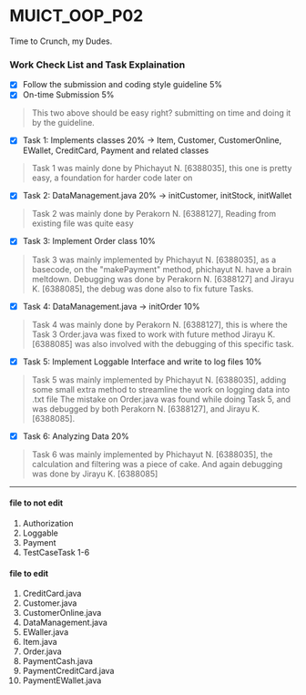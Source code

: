 # MUICT_OOP_P02
Time to Crunch, my Dudes.
### Work Check List and Task Explaination
- [x] Follow the submission and coding style guideline 5%  
- [x] On-time Submission 5%  
> This two above should be easy right? submitting on time and doing it by the guideline.
- [x] Task 1: Implements classes 20%      -> Item, Customer, CustomerOnline, EWallet, CreditCard, Payment and related classes
> Task 1 was mainly done by Phichayut N. [6388035], this one is pretty easy, a foundation for harder code later on
- [x] Task 2: DataManagement.java 20%     -> initCustomer, initStock, initWallet
> Task 2 was mainly done by Perakorn N. [6388127], Reading from existing file was quite easy
- [x] Task 3: Implement Order class 10%
> Task 3 was mainly implemented by Phichayut N. [6388035], as a basecode, on the "makePayment" method, phichayut N. have a brain meltdown.
> Debugging was done by Perakorn N. [6388127] and Jirayu K. [6388085], the debug was done also to fix future Tasks.
- [x] Task 4: DataManagement.java -> initOrder 10%
> Task 4 was mainly done by Perakorn N. [6388127], this is where the Task 3 Order.java was fixed to work with future method
> Jirayu K. [6388085] was also involved with the debugging of this specific task.
- [x] Task 5: Implement Loggable Interface and write to log files 10%
> Task 5 was mainly implemented by Phichayut N. [6388035], adding some small extra method to streamline the work on logging data into .txt file
> The mistake on Order.java was found while doing Task 5, and was debugged by both Perakorn N. [6388127], and Jirayu K. [6388085].
- [x] Task 6: Analyzing Data 20%
> Task 6 was mainly implemented by Phichayut N. [6388035], the calculation and filtering was a piece of cake. And again debugging was done by Jirayu K. [6388085]
---
#### file to not edit
1. Authorization
2. Loggable
3. Payment
4. TestCaseTask 1-6
#### file to edit
1. CreditCard.java
2. Customer.java
3. CustomerOnline.java
4. DataManagement.java
5. EWaller.java
6. Item.java
7. Order.java
8. PaymentCash.java
9. PaymentCreditCard.java
10. PaymentEWallet.java
